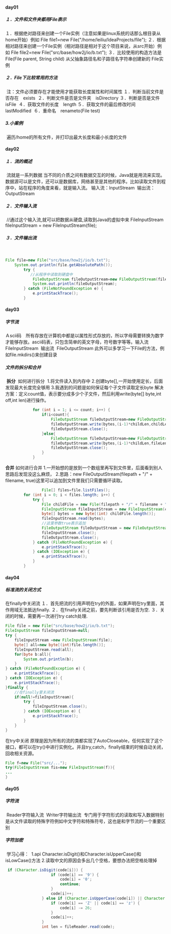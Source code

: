 #### day01

##### １．文件和文件夹都用File表示
​	１．根据绝对路径来创建一个File实例（注意如果是linux系统的话那么根目录从home开始）
​    	例如        File file1=new File("/home/leiliu/IdeaProjects/file");
​    ２．根据相对路径来创建一个File实例（相对路径是相对于这个项目来说，从src开始）
​    	例如        File file2=new File("src/base/how2j/io/b.txt");
​	３．比较使用的构造方法是
​    	File(File parent, String child)
​		从父抽象路径名和子路径名字符串创建新的 File实例

##### ２．File下比较常用的方法
​	注：文件必须要存在才能使用才能获取长度属性和时间属性
​	１．判断当前文件是否存在　exists
​    ２．判断文件是否是文件夹　isDirectory
​    ３．判断是否是文件	isFile
​    ４．获取文件的长度　length
​    ５．获取文件的最后修改时间　lastModified
​    ６．重命名　renameto(File test)
##### 3.小案例
​	遍历/home的所有文件，并打印出最大长度和最小长度的文件
​    

#### day02

##### １．流的概述
​	流就是一系列数据
​	当不同的介质之间有数据交互的时候，Java就是用流来实现。数据源可以是文件，还可以是数据库，网络甚至是其他的程序。
​    比如读取文件到程序中，站在程序的角度来看，就是输入流。
​    输入流：InputStream
​    输出流：OutputStream

##### ２．文件输入流
​	//通过这个输入流,就可以把数据从硬盘,读取到Java的虚拟中来
​    FileInputStream fileInputStream = new FileInputStream(file);
##### ３．文件输出流
​	

```java
File file=new File("src/base/how2j/io/b.txt");
​    System.out.println(file.getAbsolutePath());
​        try {
​        	//从程序中读取到硬盘中
​            FileOutputStream fileOutputStream=new FileOutputStream(file);
​            System.out.println(fileOutputStream);
​        } catch (FileNotFoundException e) {
​            e.printStackTrace();
​        }
```

#### day03

##### 字节流
​	Ａscii码　所有存放在计算机中都是以属性形式存放的，所以字母需要转换为数字才能够存放。ascii码表，只包含简单的英文字母，符号数字等等。
​	输入流
​    	FileInputStream
​    输出流
​    	FileOutputStream
​    此外可以多学习一下File的方法，例如file.mkdirs()来创建目录

##### 文件的拆分和合并
​	**拆分**
​    	如何进行拆分
​        	1.将文件读入到内存中
​            2.创建byte[],一开始使用定长，后面发现最大长度完全够用
​            3.我遇到的问题是如何保证每个子文件读取定长byte
​            解决方案：定义count值，表示要分成多少个子文件，然后利用write(byte[] byte,int off,int len)进行操作。

```java
            for (int i = 1; i <= count; i++) {
                if(i<count){
                    FileOutputStream fileOutputStream=new FileOutputStream("src/base/how2j/io/xyz/"+filename+"-"+(i-1));
                    fileOutputStream.write(bytes,(i-1)*childLen,childLen);
                    fileOutputStream.close();
                }else{
                    FileOutputStream fileOutputStream=new FileOutputStream("src/base/how2j/io/xyz/"+filename+"-"+(i-1));
                    fileOutputStream.write(bytes,(i-1)*childLen,fileLen-(i-1)*childLen);
                    fileOutputStream.close();
                }
            }
```

  **合并**
    	如何进行合并
        	1.一开始想的是放到一个数组里再写到文件里，后面看到别人思路后发现没这么麻烦，
            2.思路：new FileOutputStream(filepath + "/" + filename, true)这里可以追加到文件里我们只需要循环读取。

```java
            	File[] files=file.listFiles();
        for (int i = 0; i < files.length; i++) {
            try {
                File childFile = new File(filepath + "/" + filename + "-" + i);
                FileInputStream fileInputStream = new FileInputStream(childFile);
                byte[] bytes = new byte[(int) childFile.length()];
                fileInputStream.read(bytes);
                //这里参数true表示追加
                FileOutputStream fileOutputStream = new FileOutputStream(filepath + "/" + filename, true);
                fileInputStream.close();
                fileOutputStream.close();
            } catch (FileNotFoundException e) {
                e.printStackTrace();
            } catch (IOException e) {
                e.printStackTrace();
            }
        }
```

#### day04

##### 标准流的关闭方式
在finally中关闭流
１．首先把流的引用声明在try的外面，如果声明在try里面，其作用域无法抵达finally.
２．在finally关闭之前，要先判断该引用是否为空.
３．关闭的时候，需要再一次进行try catch处理.

```java
File file = new File("src/base/how2j/io/b.txt");
FileInputStream fileInputStream=null;
try {
    fileInputStream =new FileInputStream(file);
    byte[] all=new byte[(int)file.length()];
    fileInputStream.read(all);
    for(byte b:all){
        System.out.println(b);
    }
} catch (FileNotFoundException e) {
    e.printStackTrace();
} catch (IOException e) {
    e.printStackTrace();
}finally {
    //在finally里关闭流
    if(null!=fileInputStream){
        try {
            fileInputStream.close();
        } catch (IOException e) {
            e.printStackTrace();
        }
    }
}
```
在try中关闭
	原理是因为所有的流的类都实现了AutoCloseable，任何实现了这个接口，都可以在try()中进行实例化。并且try,catch，finally结束的时候自动关闭，回收相关资源。

```java
File f=new File("src/...");
try(FileInputStream fis=new FileInputStream(f)){
...
}
```

#### day05

##### 字符流
​	Reader字符输入流
​    Writer字符输出流
​    专门用于字符形式的读取和写入数据
​    特别是从文件读取的特殊字符例如中文字符和特殊符号，这也是和字节流的一个重要区别
##### 字符加密
​	学习心得：
​    	1.api Character.isDigit()和Character.isUpperCase()和isLowCase()方法
​    	2.读取中文的原因会多出几个空格，要想办法把空格处理掉
​ 

```java
 if (Character.isDigit(code[i])) {
​                    if (code[i] == '9') {
​                        code[i] = '0';
​                        continue;
​                    }
​                    code[i]++;
​                } else if (Character.isUpperCase(code[i]) || Character.isLowerCase(code[i])) {
​                    if (code[i] == 'Z' || code[i] == 'z') {
​                        code[i] -= 26;
​                    }
​                    code[i]++;
​                }
​                int len = fileReader.read(code);
```

